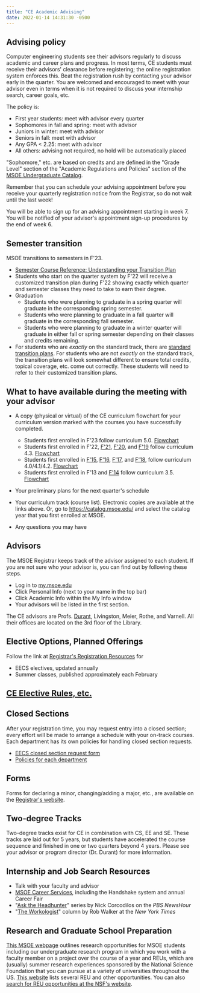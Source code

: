 ```yaml
---
title: "CE Academic Advising"
date: 2022-01-14 14:31:30 -0500
---
```


## Advising policy

Computer engineering students see their advisors regularly to discuss academic and career plans and progress. In most terms, CE students must receive their advisors' clearance before registering; the online registration system enforces this. Beat the registration rush by contacting your advisor early in the quarter. You are welcomed and encouraged to meet with your advisor even in terms when it is not required to discuss your internship search, career goals, etc.

The policy is:
* First year students: meet with advisor every quarter
* Sophomores in fall and spring: meet with advisor
* Juniors in winter: meet with advisor
* Seniors in fall: meet with advisor
* Any GPA < 2.25: meet with advisor
* All others: advising not required, no hold will be automatically placed

"Sophomore," etc. are based on credits and are defined in the &quot;Grade Level&quot; section of the &quot;Academic Regulations and Policies&quot; section of the <a href="https://catalog.msoe.edu/">MSOE Undergraduate Catalog</a>.

Remember that you can schedule your advising appointment before you receive your quarterly registration notice from the Registrar, so do not wait until the last week!

You will be able to sign up for an advising appointment starting in week 7. You will be notified of your advisor's appointment sign-up procedures by the end of week 6.

## Semester transition
MSOE transitions to semesters in F'23.
* [Semester Course Reference: Understanding your Transition Plan](semester-transition-ref.html)
* Students who start on the quarter system by F'22 will receive a customized transition plan during F'22 showing exactly which quarter and semester classes they need to take to earn their degree.
* Graduation
  * Students who were planning to graduate in a spring quarter will graduate in the corresponding spring semester.
  * Students who were planning to graduate in a fall quarter will graduate in the corresponding fall semester.
  * Students who were planning to graduate in a winter quarter will graduate in either fall or spring semester depending on their classes and credits remaining.
* For students who are *exactly* on the standard track, there are [standard transition plans](standardTransitionPlans.pdf). For students who are not *exactly* on the standard track, the transition plans will look somewhat different to ensure total credits, topical coverage, etc. come out correctly. These students will need to refer to their customized transition plans.

## What to have available during the meeting with your advisor
* A copy (physical or virtual) of the CE curriculum flowchart for your curriculum version marked with the courses you have successfully completed.
  * Students first enrolled in F'23 follow curriculum 5.0. <a href="curriculum-5.0rev01.pdf">Flowchart</a>
  * Students first enrolled in F'22, <a href="https://catalog.msoe.edu/preview_program.php?catoid=24&poid=1200&returnto=711">F'21</a>, <a href="https://catalog.msoe.edu/preview_program.php?catoid=22&poid=1101&returnto=630">F'20</a>, and <a href="https://catalog.msoe.edu/preview_program.php?catoid=20&poid=1001&returnto=562">F'19</a> follow curriculum 4.3. <a href="curriculum-4.3rev01.pdf">Flowchart</a>
  * Students first enrolled in <a href="https://catalog.msoe.edu/preview_program.php?catoid=10&poid=506&returnto=364">F'15</a>,
            <a href="https://catalog.msoe.edu/preview_program.php?catoid=14&poid=704&returnto=394">F'16</a>,
	    <a href="https://catalog.msoe.edu/preview_program.php?catoid=16&poid=810&returnto=442">F'17</a>, and
            <a href="https://catalog.msoe.edu/preview_program.php?catoid=18&poid=914&returnto=511">F'18</a>,
             follow curriculum 4.0/4.1/4.2. <a href="curriculum-4.0rev08.pdf">Flowchart</a>
  * Students first enrolled in F'13 and <a href="https://catalog.msoe.edu/preview_program.php?catoid=8&poid=410&returnto=220">F'14</a>
            follow curriculum 3.5. <a href="curriculum-3.5rev01.pdf">Flowchart</a>

* Your preliminary plans for the next quarter's schedule
* Your curriculum track (course list). Electronic copies are available at the links above. Or, go to <a href="https://catalog.msoe.edu/">https://catalog.msoe.edu/</a> and select the catalog year that you first enrolled at MSOE.
* Any questions you may have

## Advisors
The MSOE Registrar keeps track of the advisor assigned to each student. If you are not sure who your advisor is, you can find out by following these steps.
  * Log in to <a href="https://my.msoe.edu/ICS/">my.msoe.edu</a>
  * Click Personal Info (next to your name in the top bar)
  * Click Academic Info within the My Info window
  * Your advisors will be listed in the first section.

The CE advisors are Profs. <a href="durant.html">Durant</a>, Livingston, Meier, Rothe, and Varnell. All their offices are located on the 3rd floor of the Library.

## Elective Options, Planned Offerings

Follow the link at <a href="https://www.msoe.edu/academics/departments/registrar/#Registration">Registrar's Registration Resources</a> for

* EECS electives, updated annually
* Summer classes, published approximately each February

## <a href="ceElectiveRules.html">CE Elective Rules, etc.</a>

## Closed Sections
After your registration time, you may request entry into a closed section; every effort will be made to arrange a schedule with your on-track courses. Each department has its own policies for handling closed section requests.

* <a href="https://s3.amazonaws.com/msoe/files/resources/request_to_enter_closed_eecs_course_fill_in_form.pdf">EECS closed section request form</a>
* <a href="https://www.msoe.edu/academics/departments/registrar/independent-study-and-closed-section/">Policies for each department</a>

## Forms
Forms for declaring a minor, changing/adding a major, etc., are available on the <a href="https://www.msoe.edu/campus-life/student-resources/registrar/">Registrar's website</a>.

## Two-degree Tracks
Two-degree tracks exist for CE in combination with CS, EE and SE. These tracks are laid out for 5 years, but students have accelerated the course sequence and finished in one or two quarters beyond 4 years. Please see your advisor or program director (Dr. Durant) for more information.

## Internship and Job Search Resources
* Talk with your faculty and advisor
* [MSOE Career Services](http://www.msoe.edu/explore-your-future/career-services/), including the Handshake system and annual Career Fair
* "[Ask the Headhunter](http://www.pbs.org/newshour/author/ncorcodilos/)" series by Nick Corcodilos on the *PBS NewsHour*
* "[The Workologist](http://www.nytimes.com/column/workologist)" column by Rob Walker at the *New York Times*

## Research and Graduate School Preparation

[This MSOE webpage](https://www.msoe.edu/academics/how-we-teach/labs-and-research/undergraduate-research/) outlines research opportunities for MSOE students including our undergraduate research program in which you work with a faculty member on a project over the course of a year and REUs, which are (usually) summer research experiences sponsored by the National Science Foundation that you can pursue at a variety of universities throughout the US. [This website](https://pathwaystoscience.org/) lists several REU and other opportunities. You can also [search for REU opportunities at the NSF's website](https://www.nsf.gov/crssprgm/reu/reu_search.jsp).
